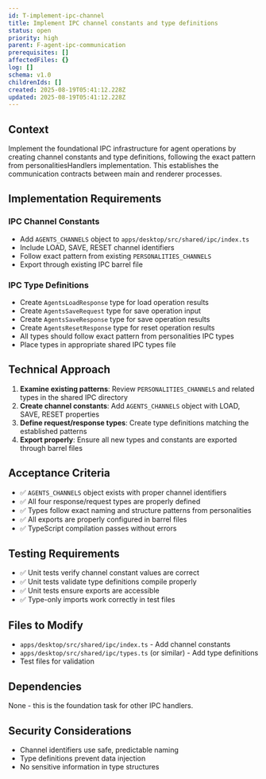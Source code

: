 ```yaml
---
id: T-implement-ipc-channel
title: Implement IPC channel constants and type definitions
status: open
priority: high
parent: F-agent-ipc-communication
prerequisites: []
affectedFiles: {}
log: []
schema: v1.0
childrenIds: []
created: 2025-08-19T05:41:12.228Z
updated: 2025-08-19T05:41:12.228Z
---
```


## Context

Implement the foundational IPC infrastructure for agent operations by creating channel constants and type definitions, following the exact pattern from personalitiesHandlers implementation. This establishes the communication contracts between main and renderer processes.

## Implementation Requirements

### IPC Channel Constants

- Add `AGENTS_CHANNELS` object to `apps/desktop/src/shared/ipc/index.ts`
- Include LOAD, SAVE, RESET channel identifiers
- Follow exact pattern from existing `PERSONALITIES_CHANNELS`
- Export through existing IPC barrel file

### IPC Type Definitions

- Create `AgentsLoadResponse` type for load operation results
- Create `AgentsSaveRequest` type for save operation input
- Create `AgentsSaveResponse` type for save operation results
- Create `AgentsResetResponse` type for reset operation results
- All types should follow exact pattern from personalities IPC types
- Place types in appropriate shared IPC types file

## Technical Approach

1. **Examine existing patterns**: Review `PERSONALITIES_CHANNELS` and related types in the shared IPC directory
2. **Create channel constants**: Add `AGENTS_CHANNELS` object with LOAD, SAVE, RESET properties
3. **Define request/response types**: Create type definitions matching the established patterns
4. **Export properly**: Ensure all new types and constants are exported through barrel files

## Acceptance Criteria

- ✅ `AGENTS_CHANNELS` object exists with proper channel identifiers
- ✅ All four response/request types are properly defined
- ✅ Types follow exact naming and structure patterns from personalities
- ✅ All exports are properly configured in barrel files
- ✅ TypeScript compilation passes without errors

## Testing Requirements

- ✅ Unit tests verify channel constant values are correct
- ✅ Unit tests validate type definitions compile properly
- ✅ Unit tests ensure exports are accessible
- ✅ Type-only imports work correctly in test files

## Files to Modify

- `apps/desktop/src/shared/ipc/index.ts` - Add channel constants
- `apps/desktop/src/shared/ipc/types.ts` (or similar) - Add type definitions
- Test files for validation

## Dependencies

None - this is the foundation task for other IPC handlers.

## Security Considerations

- Channel identifiers use safe, predictable naming
- Type definitions prevent data injection
- No sensitive information in type structures
